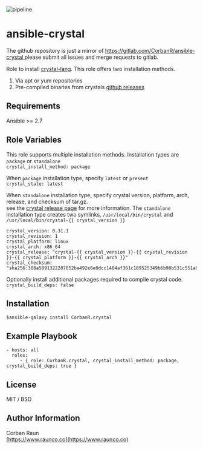 ![pipeline](https://gitlab.com/CorbanR/ansible-crystal/badges/master/pipeline.svg)

ansible-crystal
=========
The github repository is just a mirror of [ https://gitlab.com/CorbanR/ansible-crystal ](https://gitlab.com/CorbanR/ansible-crystal) please submit all issues and merge requests to gitlab.

Role to install [crystal-lang](https://crystal-lang.org/). This role offers two installation methods.
1. Via apt or yum repositories
2. Pre-compiled binaries from crystals [github releases](https://github.com/crystal-lang/crystal/releases)

Requirements
------------
Ansible >= 2.7

Role Variables
--------------
This role supports multiple installation methods. Installation types are `package` or `standalone`  
`crystal_install_method: package ` 

When `package` installation type, specify `latest` or `present`  
`crystal_state: latest`

When `standalone` installation type, specify crystal version, platform, arch, release, and checksum of tar.gz.  
see the [crystal release page](https://github.com/crystal-lang/crystal/releases) for more information. The `standalone` installation type creates 
two symlinks, `/usr/local/bin/crystal` and  `/usr/local/bin/crystal-{{ crystal_version }}`  
```
crystal_version: 0.31.1
crystal_revision: 1
crystal_platform: linux 
crystal_arch: x86_64
crystal_release: "crystal-{{ crystal_version }}-{{ crystal_revision }}-{{ crystal_platform }}-{{ crystal_arch }}"
crystal_checksum: "sha256:308a5891322287852ba492e6e0dcc1484af361c189525349b6b98b531c551a65"
```

Optionally install additional packages required to compile crystal code.  
`crystal_build_deps: false`

Installation
------------
`$ansible-galaxy install CorbanR.crystal`

Example Playbook
----------------

    - hosts: all
      roles:
         - { role: CorbanR.crystal, crystal_install_method: package, crystal_build_deps: true }

License
-------

MIT / BSD

Author Information
------------------
Corban Raun  
[https://www.raunco.co](https://www.raunco.co)
